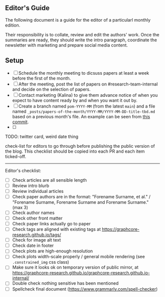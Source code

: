 ## Editor's Guide

The following document is a guide for the editor of a particularl monthly edition.

Their responsibility is to collate, review and edit the authors' work. Once the summaries are ready, they should write the intro paragraph, coordinate the newsletter with marketing and prepare social media content.

## Setup

- [ ] Schedule the monthly meeting to dicsuss papers at least a week before the first of the month.
- [ ] After the meeting, post the list of papers on #research-team-internal and decide on the selection of papers.
- [ ] Contact marketing (Kalina) to give them advance notice of when you expect to have content ready by and when you want it out by.
- [ ] Create a branch named `pom-YYYY-MM` (from the latest `main`) and a file named `_posts/papers-of-the-month/YYYY-MM/YYYY-MM-DD-title-tbd.md` based on a previous month's file. An example can be seen from [this commit](https://github.com/graphcore-research/graphcore-research.github.io-internal/compare/main...pom-2024-03).
- [ ] 


TODO: twitter card, weird date thing


check-list for editors to go through before publishing the public version of the blog. This checklist should be copied into each PR and each item ticked-off.

---

Editor's checklist:

- [ ] Check articles are all sensible length
- [ ] Review intro blurb
- [ ] Review individual articles
- [ ] Check paper authors are in the format: "Forename Surname, et al." / "Forename Surname, Forename Surname and Forename Surname." (max 3)
- [ ] Check author names
- [ ] Check other front matter
- [ ] Check paper links actually go to paper
- [ ] Check tags are aligned with existing tags at https://graphcore-research.github.io/tags/
- [ ] Check for image alt text
- [ ] Check date in footer
- [ ] Check plots are high-enough resolution
- [ ] Check plots width-scale properly / general mobile rendering (see `.constrained_img` css class)
- [ ] Make sure it looks ok on temporary version of public mirror, at https://graphcore-research.github.io/graphcore-research.github.io-internal/
- [ ] Double check nothing sensitive has been mentioned
- [ ] Spellcheck final document (https://www.grammarly.com/spell-checker)
